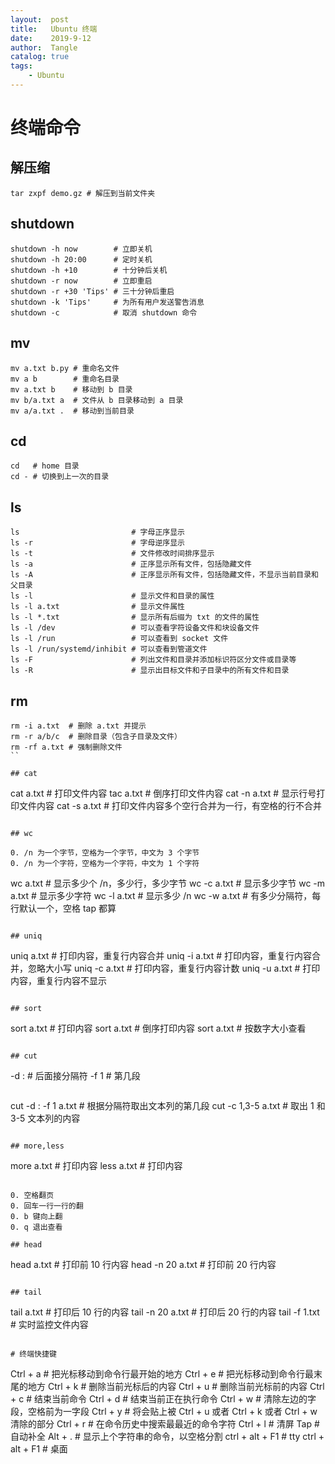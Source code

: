 ```yaml
---
layout:  post
title:   Ubuntu 终端
date:    2019-9-12
author:  Tangle
catalog: true
tags:
    - Ubuntu
---
```


# 终端命令

## 解压缩

```
tar zxpf demo.gz # 解压到当前文件夹
```

## shutdown

```
shutdown -h now        # 立即关机
shutdown -h 20:00      # 定时关机
shutdown -h +10        # 十分钟后关机
shutdown -r now        # 立即重启
shutdown -r +30 'Tips' # 三十分钟后重启
shutdown -k 'Tips'     # 为所有用户发送警告消息
shutdown -c            # 取消 shutdown 命令
```

## mv

```
mv a.txt b.py # 重命名文件
mv a b        # 重命名目录
mv a.txt b    # 移动到 b 目录
mv b/a.txt a  # 文件从 b 目录移动到 a 目录
mv a/a.txt .  # 移动到当前目录
```

## cd

```
cd   # home 目录
cd - # 切换到上一次的目录
```

## ls

```
ls                         # 字母正序显示
ls -r                      # 字母逆序显示
ls -t                      # 文件修改时间排序显示
ls -a                      # 正序显示所有文件，包括隐藏文件
ls -A                      # 正序显示所有文件，包括隐藏文件，不显示当前目录和父目录
ls -l                      # 显示文件和目录的属性
ls -l a.txt                # 显示文件属性
ls -l *.txt                # 显示所有后缀为 txt 的文件的属性
ls -l /dev                 # 可以查看字符设备文件和块设备文件
ls -l /run                 # 可以查看到 socket 文件
ls -l /run/systemd/inhibit # 可以查看到管道文件
ls -F                      # 列出文件和目录并添加标识符区分文件或目录等
ls -R                      # 显示出目标文件和子目录中的所有文件和目录
```

## rm

```
rm -i a.txt  # 删除 a.txt 并提示
rm -r a/b/c  # 删除目录（包含子目录及文件）
rm -rf a.txt # 强制删除文件
``

## cat

```
cat a.txt    # 打印文件内容
tac a.txt    # 倒序打印文件内容
cat -n a.txt # 显示行号打印文件内容
cat -s a.txt # 打印文件内容多个空行合并为一行，有空格的行不合并
```

## wc

0. /n 为一个字节，空格为一个字节，中文为 3 个字节
0. /n 为一个字符，空格为一个字符，中文为 1 个字符

```
wc a.txt    # 显示多少个 /n，多少行，多少字节
wc -c a.txt # 显示多少字节
wc -m a.txt # 显示多少字符
wc -l a.txt # 显示多少 /n
wc -w a.txt # 有多少分隔符，每行默认一个，空格 tap 都算
```

## uniq

```
uniq a.txt    # 打印内容，重复行内容合并
uniq -i a.txt # 打印内容，重复行内容合并，忽略大小写
uniq -c a.txt # 打印内容，重复行内容计数
uniq -u a.txt # 打印内容，重复行内容不显示
```

## sort

```
sort a.txt # 打印内容
sort a.txt # 倒序打印内容
sort a.txt # 按数字大小查看
```

## cut

```
-d : # 后面接分隔符
-f 1 # 第几段
```

```
cut -d : -f 1 a.txt # 根据分隔符取出文本列的第几段
cut -c 1,3-5 a.txt  # 取出 1 和 3-5 文本列的内容
```

## more,less

```
more a.txt # 打印内容
less a.txt # 打印内容
```

0. 空格翻页
0. 回车一行一行的翻
0. b 键向上翻
0. q 退出查看

## head

```
head a.txt       # 打印前 10 行内容
head -n 20 a.txt # 打印前 20 行内容
```

## tail

```
tail a.txt       # 打印后 10 行的内容
tail -n 20 a.txt # 打印后 20 行的内容
tail -f 1.txt    # 实时监控文件内容
```

# 终端快捷键

```
Ctrl + a        # 把光标移动到命令行最开始的地方
Ctrl + e        # 把光标移动到命令行最末尾的地方
Ctrl + k        # 删除当前光标后的内容
Ctrl + u        # 删除当前光标前的内容
Ctrl + c        # 结束当前命令
Ctrl + d        # 结束当前正在执行命令
Ctrl + w        # 清除左边的字段，空格前为一字段
Ctrl + y        # 将会贴上被 Ctrl + u 或者 Ctrl + k 或者 Ctrl + w 清除的部分
Ctrl + r        # 在命令历史中搜索最最近的命令字符
Ctrl + l        # 清屏
Tap             # 自动补全
Alt + .         # 显示上个字符串的命令，以空格分割
ctrl + alt + F1 # tty
ctrl + alt + F1 # 桌面
```
